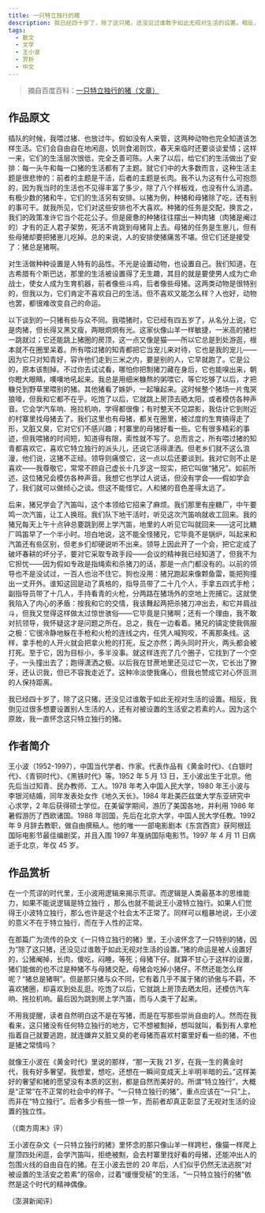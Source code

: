 ```yaml
---
title: 一只特立独行的猪
description: 我已经四十岁了，除了这只猪，还没见过谁敢于如此无视对生活的设置。相反，我倒见过很多想要设置别人生活的人，还有对被设置的生活安之若素的人。因为这个原故，我一直怀念这只特立独行的猪。
tags:
  - 散文
  - 文学
  - 王小波
  - 赏析
  - 中文
---
```


> 摘自百度百科：[一只特立独行的猪（文章）](https://baike.baidu.com/item/%E4%B8%80%E5%8F%AA%E7%89%B9%E7%AB%8B%E7%8B%AC%E8%A1%8C%E7%9A%84%E7%8C%AA/19968237)

## 作品原文

插队的时候，我喂过猪、也放过牛。假如没有人来管，这两种动物也完全知道该怎样生活。它们会自由自在地闲逛，饥则食渴则饮，春天来临时还要谈谈爱情；这样一来，它们的生活层次很低，完全乏善可陈。人来了以后，给它们的生活做出了安排：每一头牛和每一口猪的生活都有了主题。就它们中的大多数而言，这种生活主题是很悲惨的：前者的主题是干活，后者的主题是长肉。我不认为这有什么可抱怨的，因为我当时的生活也不见得丰富了多少，除了八个样板戏，也没有什么消遣。有极少数的猪和牛，它们的生活另有安排。以猪为例，种猪和母猪除了吃，还有别的事可干。就我所见，它们对这些安排也不大喜欢。种猪的任务是交配，换言之，我们的政策准许它当个花花公子。但是疲惫的种猪往往摆出一种肉猪（肉猪是阉过的）才有的正人君子架势，死活不肯跳到母猪背上去。母猪的任务是生崽儿，但有些母猪却要把猪崽儿吃掉。总的来说，人的安排使猪痛苦不堪。但它们还是接受了：猪总是猪啊。

对生活做种种设置是人特有的品性。不光是设置动物，也设置自己。我们知道，在古希腊有个斯巴达，那里的生活被设置得了无生趣，其目的就是要使男人成为亡命战士，使女人成为生育机器，前者像些斗鸡，后者像些母猪。这两类动物是很特别的，但我以为，它们肯定不喜欢自己的生活。但不喜欢又能怎么样？人也好，动物也罢，都很难改变自己的命运。

以下谈到的一只猪有些与众不同。我喂猪时，它已经有四五岁了，从名分上说，它是肉猪，但长得又黑又瘦，两眼炯炯有光。这家伙像山羊一样敏捷，一米高的猪栏一跳就过；它还能跳上猪圈的房顶，这一点又像是猫——所以它总是到处游逛，根本就不在圈里呆着。所有喂过猪的知青都把它当宠儿来对待，它也是我的宠儿——因为它只对知青好，容许他们走到三米之内，要是别的人，它早就跑了。它是公的，原本该劁掉。不过你去试试看，哪怕你把劁猪刀藏在身后，它也能嗅出来，朝你瞪大眼睛，噢噢地吼起来。我总是用细米糠熬的粥喂它，等它吃够了以后，才把糠兑到野草里喂别的猪。其他猪看了嫉妒，一起嚷起来。这时候整个猪场一片鬼哭狼嚎，但我和它都不在乎。吃饱了以后，它就跳上房顶去晒太阳，或者模仿各种声音。它会学汽车响、拖拉机响，学得都很像；有时整天不见踪影，我估计它到附近的村寨里找母猪去了。我们这里也有母猪，都关在圈里，被过度的生育搞得走了形，又脏又臭，它对它们不感兴趣；村寨里的母猪好看一些。它有很多精彩的事迹，但我喂猪的时间短，知道得有限，索性就不写了。总而言之，所有喂过猪的知青都喜欢它，喜欢它特立独行的派头儿，还说它活得潇洒。但老乡们就不这么浪漫，他们说，这猪不正经。领导则痛恨它，这一点以后还要谈到。我对它则不止是喜欢——我尊敬它，常常不顾自己虚长十几岁这一现实，把它叫做“猪兄”。如前所述，这位猪兄会模仿各种声音。我想它也学过人说话，但没有学会——假如学会了，我们就可以做倾心之谈。但这不能怪它。人和猪的音色差得太远了。

后来，猪兄学会了汽笛叫，这个本领给它招来了麻烦。我们那里有座糖厂，中午要鸣一次汽笛，让工人换班。我们队下地干活时，听见这次汽笛响就收工回来。我的猪兄每天上午十点钟总要跳到房上学汽笛，地里的人听见它叫就回来——这可比糖厂鸣笛早了一个半小时。坦白地说，这不能全怪猪兄，它毕竟不是锅炉，叫起来和汽笛还有些区别，但老乡们却硬说听不出来。领导上因此开了一个会，把它定成了破坏春耕的坏分子，要对它采取专政手段——会议的精神我已经知道了，但我不为它担忧——因为假如专政是指绳索和杀猪刀的话，那是一点门都没有的。以前的领导也不是没试过，一百人也治不住它。狗也没用：猪兄跑起来像颗鱼雷，能把狗撞出一丈开外。谁知这回是动了真格的，指导员带了二十几个人，手拿五四式手枪；副指导员带了十几人，手持看青的火枪，分两路在猪场外的空地上兜捕它。这就使我陷入了内心的矛盾：按我和它的交情，我该舞起两把杀猪刀冲出去，和它并肩战斗，但我又觉得这样做太过惊世骇俗——它毕竟是只猪啊；还有一个理由，我不敢对抗领导，我怀疑这才是问题之所在。总之，我在一边看着。猪兄的镇定使我佩服之极：它很冷静地躲在手枪和火枪的连线之内，任凭人喊狗咬，不离那条线。这样，拿手枪的人开火就会把拿火枪的打死，反之亦然；两头同时开火，两头都会被打死。至于它，因为目标小，多半没事。就这样连兜了几个圈子，它找到了一个空子，一头撞出去了；跑得潇洒之极。以后我在甘蔗地里还见过它一次，它长出了獠牙，还认识我，但已不容我走近了。这种冷淡使我痛心，但我也赞成它对心怀叵测的人保持距离。

我已经四十岁了，除了这只猪，还没见过谁敢于如此无视对生活的设置。相反，我倒见过很多想要设置别人生活的人，还有对被设置的生活安之若素的人。因为这个原故，我一直怀念这只特立独行的猪。

## 作者简介

王小波（1952-1997），中国当代学者、作家。代表作品有《黄金时代》、《白银时代》、《青铜时代》、《黑铁时代》等。1952 年 5 月 13 日，王小波出生于北京。他先后当过知青、民办教师、工人。1978 年考入中国人民大学，1980 年王小波与李银河结婚，同年发表处女作《地久天长》。1984 年赴美匹兹堡大学东亚研究中心求学，2 年后获得硕士学位。在美留学期间，游历了美国各地，并利用 1986 年暑假游历了西欧诸国。1988 年回国，先后在北京大学，中国人民大学任教。1992 年 9 月辞去教职，做自由撰稿人。他的唯一一部电影剧本《东宫西宫》获阿根廷国际电影节最佳编剧奖，并且入围 1997 年戛纳国际电影节。1997 年 4 月 11 日病逝于北京，年仅 45 岁。

## 作品赏析

在一个荒谬的时代里，王小波用逻辑来揭示荒谬。而逻辑是人类最基本的思维能力，如果不能说逻辑是特立独行 ，那么也就不能说王小波特立独行。如果人们觉得王小波特立独行，那么也许是这个社会太不正常了。同样可以粗暴地说，王小波的意义不在于特立独行，而在于人性的正常。

在那篇广为流传的杂文《一只特立独行的猪》里，王小波怀念了一只特别的猪，因为“除了这只猪，还没见过谁敢于如此无视对生活的设置。”猪的命运是被人设置好的，公猪阉掉，长肉，傻吃，闷睡，等死；母猪下仔。就算不甘心于这样的设置，猪们能做的也不过是种猪不与母猪交配，母猪会吃掉小猪仔。不然还能怎么样呢？“猪总是猪啊”。但是那只猪与众不同，它有着几乎不属于猪的骄傲与不羁，不喜欢猪圈，却喜欢到处乱逛。吃饱了以后，它就跳上房顶去晒太阳，还模仿汽车响、拖拉机响。最后因为跳到房上学汽笛，而与人类干了起来。

不用我提醒，读者自然明白这不是在写猪，而是在写那些崇尚自由的人。然而在我看来，这只猪没有任何特立独行的地方，它不想被劁掉，想叫就叫，看到有人拿枪指着自己就要逃跑，就连嫌弃又脏又臭的老母猪而喜欢村寨里好看一些的猪，不也是猪之常情吗？

就像王小波在《黄金时代》里说的那样，“那一天我 21 岁，在我一生的黄金时代，我有好多奢望。我想爱，想吃，还想在一瞬间变成天上半明半暗的云。”这样美好的奢望和猪的愿望没有本质的区别，都是自然而美好的。所谓“特立独行”，大概是“正常”在不正常的社会中的样子。“一只特立独行的猪”，重点应该在“一只”上，而非在“特立独行”。后者多少有些一惊一乍，而前者却真正彰显了无视对生活的设置的独立性。

（《南方周末》评）

王小波在杂文《一只特立独行的猪》里怀念的那只像山羊一样跨栏，像猫一样爬上屋顶四处闲逛，会学汽笛叫，拒绝被劁，会去村寨里找好看的母猪，还能冲出人的包围火线的自由自在的猪。在王小波去世的 20 年后，人们似乎仍然无法逃脱“对被设置的生活安之若素”的宿命，过着“缓慢受槌”的生活，“一只特立独行的猪”依然是这个时代的精神偶像。

（澎湃新闻评）
